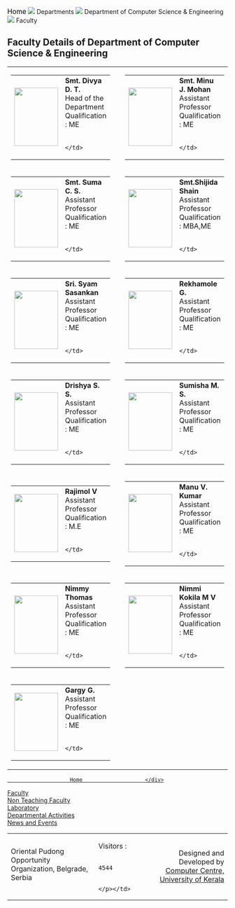 <div align="left" class="deptLeftDiv">
<div class="navaigatorDiv" style="width:">
<p><a href="/" style="text-decoration:none; color:black; font-size:110%;">Home</a> <img src="images/arrow.png"/> Departments <img src="images/arrow.png"/> Department of Computer Science &amp; Engineering  <img src="images/arrow.png"/> Faculty</p>
</div>
<h2>Faculty Details of Department of Computer Science &amp; Engineering</h2>
<table>
<tr>
<td>
<table cellpadding="5">
<tr><td><img height="133" src="images/depts/1467470034divyadt.jpg" style="min-width:100px; min-height:133" width="100"/></td>
<td style="line-height:20px;"><b> Smt. Divya D. T. </b>
<br/> Head of the Department<br/>Qualification : ME                                        

                                        

                                        </td>
</tr>
</table>
</td>
<td width="50"></td>
<td>
<table cellpadding="5">
<tr><td><img height="133" src="images/depts/1467470180minujmohan.jpg" style="min-width:100px; min-height:133" width="100"/></td>
<td style="line-height:20px;"><b> Smt. Minu J. Mohan</b>
<br/> Assistant Professor <br/>Qualification : ME                                        

                                        

                                        </td>
</tr>
</table>
</td>
</tr>
<tr>
<td>
<table cellpadding="5">
<tr><td><img height="133" src="images/depts/1467470581suma_c_s.jpg" style="min-width:100px; min-height:133" width="100"/></td>
<td style="line-height:20px;"><b> Smt. Suma C. S.</b>
<br/> Assistant Professor <br/>Qualification : ME                                        

                                        

                                        </td>
</tr>
</table>
</td>
<td width="50"></td>
<td>
<table cellpadding="5">
<tr><td><img height="133" src="images/depts/1588848926shij.jpg" style="min-width:100px; min-height:133" width="100"/></td>
<td style="line-height:20px;"><b> Smt.Shijida Shain</b>
<br/> Assistant Professor <br/>Qualification : MBA,ME                                        

                                        

                                        </td>
</tr>
</table>
</td>
</tr>
<tr>
<td>
<table cellpadding="5">
<tr><td><img height="133" src="images/depts/1467470620syam_sasankan.jpg" style="min-width:100px; min-height:133" width="100"/></td>
<td style="line-height:20px;"><b> Sri. Syam Sasankan   </b>
<br/> Assistant Professor <br/>Qualification : ME                                        

                                        

                                        </td>
</tr>
</table>
</td>
<td width="50"></td>
<td>
<table cellpadding="5">
<tr><td><img height="133" src="images/depts/1467470850rekhamole_g.jpg" style="min-width:100px; min-height:133" width="100"/></td>
<td style="line-height:20px;"><b> Rekhamole G.     </b>
<br/> Assistant Professor <br/>Qualification : ME                                        

                                        

                                        </td>
</tr>
</table>
</td>
</tr>
<tr>
<td>
<table cellpadding="5">
<tr><td><img height="133" src="images/depts/1467470717drishyass.jpg" style="min-width:100px; min-height:133" width="100"/></td>
<td style="line-height:20px;"><b> Drishya S. S.</b>
<br/> Assistant Professor <br/>Qualification : ME                                        

                                        

                                        </td>
</tr>
</table>
</td>
<td width="50"></td>
<td>
<table cellpadding="5">
<tr><td><img height="133" src="images/depts/1467471035sumisha_m_s.jpg" style="min-width:100px; min-height:133" width="100"/></td>
<td style="line-height:20px;"><b> Sumisha M. S.</b>
<br/> Assistant Professor <br/>Qualification : ME                                        

                                        

                                        </td>
</tr>
</table>
</td>
</tr>
<tr>
<td>
<table cellpadding="5">
<tr><td><img height="133" src="images/depts/1588835584raji.jpg" style="min-width:100px; min-height:133" width="100"/></td>
<td style="line-height:20px;"><b> Rajimol V</b>
<br/> Assistant Professor <br/>Qualification : M.E                                        

                                        

                                        </td>
</tr>
</table>
</td>
<td width="50"></td>
<td>
<table cellpadding="5">
<tr><td><img height="133" src="images/depts/1467470944manuvkumar.jpg" style="min-width:100px; min-height:133" width="100"/></td>
<td style="line-height:20px;"><b> Manu V. Kumar</b>
<br/> Assistant Professor <br/>Qualification : ME                                        

                                        

                                        </td>
</tr>
</table>
</td>
</tr>
<tr>
<td>
<table cellpadding="5">
<tr><td><img height="133" src="images/depts/1588774574nimmyphoto_(2).jpg" style="min-width:100px; min-height:133" width="100"/></td>
<td style="line-height:20px;"><b> Nimmy Thomas  </b>
<br/> Assistant Professor <br/>Qualification : ME                                        

                                        

                                        </td>
</tr>
</table>
</td>
<td width="50"></td>
<td>
<table cellpadding="5">
<tr><td><img height="133" src="images/depts/1595945261nimmikokila.jpg" style="min-width:100px; min-height:133" width="100"/></td>
<td style="line-height:20px;"><b> Nimmi Kokila M V</b>
<br/> Assistant Professor <br/>Qualification : ME                                        

                                        

                                        </td>
</tr>
</table>
</td>
</tr>
<tr>
<td>
<table cellpadding="5">
<tr><td><img height="133" src="images/depts/dummy_L.jpg" style="min-width:100px; min-height:133" width="100"/></td>
<td style="line-height:20px;"><b> Gargy G.</b>
<br/> Assistant Professor <br/>Qualification : ME                                        

                                        

                                        </td>
</tr>
</table>
</td>
<td width="50"></td>
</tr>
</table>
</div>
<div class="deptRightDiv"> <!-- for Department Menu -->
<a href="aboutDept.php?dep=2"><div class="deptRightDivMenuItem">

						Home        	        </div>
</a>
<a href="faculty.php?did=2">
<div class="deptRightDivMenuItemSelect">							Faculty	                    </div>
</a>
<a href="nonTeachingFaculty.php?did=2">
<div class="deptRightDivMenuItem">							Non Teaching Faculty	                    </div>
</a>
<a href="laboratory.php?did=2">
<div class="deptRightDivMenuItem">							Laboratory	                    </div>
</a>
<a href="deptActivities.php?did=2">
<div class="deptRightDivMenuItem">							Departmental Activities	                    </div>
</a>
<a href="deptNewsEvents.php?did=2">
<div class="deptRightDivMenuItem">							News and Events	                    </div>
</a>
</div>
<div class="footer-block">
<img alt="" src="images/blue-bottom-line.png"/>
<table width="100%">
<tr>
<td style="text-align:left"><p align="left" style="margin-top:8px;">Oriental Pudong Opportunity Organization, Belgrade, Serbia </p></td>
<td><p>Visitors : 
            
            4544            
            
            </p></td>
<td style="text-align:right;"><p style="text-align:right;">Designed and Developed by <a href="http://kucc.keralauniversity.ac.in/" target="_blank">Computer Centre, University of Kerala</a></p></td>
</tr>
</table>
</div> </div>
